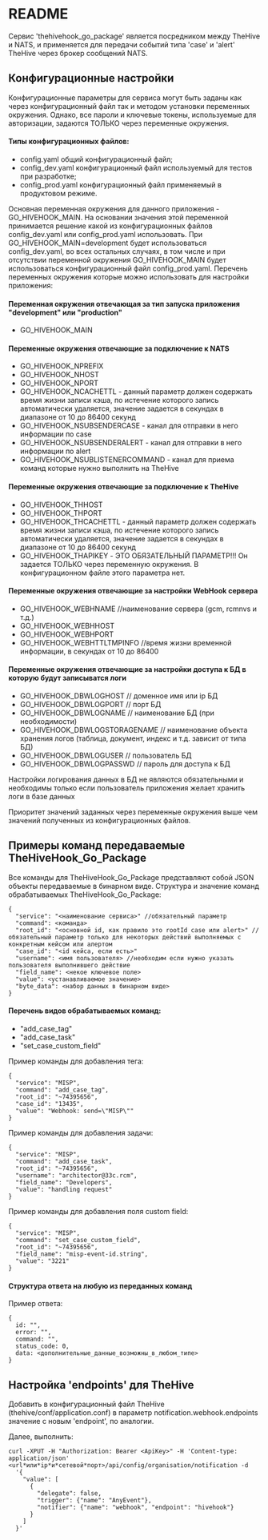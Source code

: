 # README

Сервис 'thehivehook_go_package' является посредником между TheHive и NATS, и применяется для передачи событий типа 'case' и 'alert' TheHive через брокер сообщений NATS.

## Конфигурационные настройки

Конфигурационные параметры для сервиса могут быть заданы как через конфигурационный файл так и методом установки переменных окружения. Однако, все пароли и ключевые токены, используемые для авторизации, задаются ТОЛЬКО через переменные окружения.

#### Типы конфигурационных файлов:

- config.yaml общий конфигурационный файл;
- config_dev.yaml конфигурационный файл используемый для тестов при разработке;
- config_prod.yaml конфигурационный файл применяемый в продуктовом режиме.

Основная переменная окружения для данного приложения - GO_HIVEHOOK_MAIN. На основании значения этой переменной принимается решение какой из конфигурационных файлов config_dev.yaml или config_prod.yaml использовать. При GO_HIVEHOOK_MAIN=development будет использоваться config_dev.yaml, во всех остальных случаях, в том числе и при отсутствии переменной окружения GO_HIVEHOOK_MAIN будет использоваться конфигурационный файл config_prod.yaml. Перечень переменных окружения которые можно использовать для настройки приложения:

#### Переменная окружения отвечающая за тип запуска приложения "development" или "production"

- GO_HIVEHOOK_MAIN

#### Переменные окружения отвечающие за подключение к NATS

- GO_HIVEHOOK_NPREFIX
- GO_HIVEHOOK_NHOST
- GO_HIVEHOOK_NPORT
- GO_HIVEHOOK_NCACHETTL - данный параметр должен содержать время жизни записи
  кэша, по истечение которого запись автоматически удаляется, значение задается
  в секундах в диапазоне от 10 до 86400 секунд
- GO_HIVEHOOK_NSUBSENDERCASE - канал для отправки в него информации по case
- GO_HIVEHOOK_NSUBSENDERALERT - канал для отправки в него информации по alert
- GO_HIVEHOOK_NSUBLISTENERCOMMAND - канал для приема команд которые нужно выполнить на TheHive

#### Переменные окружения отвечающие за подключение к TheHive

- GO_HIVEHOOK_THHOST
- GO_HIVEHOOK_THPORT
- GO_HIVEHOOK_THCACHETTL - данный параметр должен содержать время жизни записи
  кэша, по истечение которого запись автоматически удаляется, значение задается
  в секундах в диапазоне от 10 до 86400 секунд
- GO_HIVEHOOK_THAPIKEY - ЭТО ОБЯЗАТЕЛЬНЫЙ ПАРАМЕТР!!!
  Он задается ТОЛЬКО через переменную окружения. В конфигурационном
  файле этого параметра нет.

#### Переменные окружения отвечающие за настройки WebHook сервера

- GO_HIVEHOOK_WEBHNAME //наименование сервера (gcm, rcmnvs и т.д.)
- GO_HIVEHOOK_WEBHHOST
- GO_HIVEHOOK_WEBHPORT
- GO_HIVEHOOK_WEBHTTLTMPINFO //время жизни временной информации, в секундах от 10 до 86400

#### Переменные окружения отвечающие за настройки доступа к БД в которую будут записыватся логи

- GO_HIVEHOOK_DBWLOGHOST // доменное имя или ip БД
- GO_HIVEHOOK_DBWLOGPORT // порт БД
- GO_HIVEHOOK_DBWLOGNAME // наименование БД (при необходимости)
- GO_HIVEHOOK_DBWLOGSTORAGENAME // наименование объекта хранения логов (таблица, документ, индекс и т.д. зависит от типа БД)
- GO_HIVEHOOK_DBWLOGUSER // пользователь БД
- GO_HIVEHOOK_DBWLOGPASSWD // пароль для доступа к БД

Настройки логирования данных в БД не являются обязательными и необходимы только если пользователь приложения желает хранить логи в базе данных

Приоритет значений заданных через переменные окружения выше чем значений полученных из конфигурационных файлов.

## Примеры команд передаваемые TheHiveHook_Go_Package

Все команды для TheHiveHook_Go_Package представляют собой JSON объекты передаваемые
в бинарном виде. Структура и значение команд обрабатываемых TheHiveHook_Go_Package:

```
{
  "service": "<наименование сервиса>" //обязательный параметр
  "command": <команда>
  "root_id": "<основной id, как правило это rootId case или alert>" //обязательный параметр только для некоторых действий выполняемых с конкретным кейсом или алертом
  "case_id": "<id кейса, если есть>"
  "username": <имя пользователя> //необходим если нужно указать пользователя выполнившего действие
  "field_name": <некое ключевое поле>
  "value": <устанавливаемое значение>
  "byte_data": <набор данных в бинарном виде>
}
```

#### Перечень видов обрабатываемых команд:

- "add_case_tag"
- "add_case_task"
- "set_case_custom_field"

Пример команды для добавления тега:

```
{
  "service": "MISP",
  "command": "add_case_tag",
  "root_id": "~74395656",
  "case_id": "13435",
  "value": "Webhook: send=\"MISP\""
}
```

Пример команды для добавления задачи:

```
{
  "service": "MISP",
  "command": "add_case_task",
  "root_id": "~74395656",
  "username": "architector@33c.rcm",
  "field_name": "Developers",
  "value": "handling request"
}
```

Пример команды для добавления поля custom field:

```
{
  "service": "MISP",
  "command": "set_case_custom_field",
  "root_id": "~74395656",
  "field_name": "misp-event-id.string",
  "value": "3221"
}
```

#### Структура ответа на любую из переданных команд

Пример ответа:

```
{
  id: "",
  error: "",
  command: "",
  status_code: 0,
  data: <дополнительные_данные_возможны_в_любом_типе>
}
```

## Настройка 'endpoints' для TheHive

Добавить в конфигурационный файл TheHive (thehive/conf/application.conf) в параметр
notification.webhook.endpoints значение с новым 'endpoint', по аналогии.

Далее, выполнить:

```
curl -XPUT -H "Authorization: Bearer <ApiKey>" -H 'Content-type: application/json' <url*или*ip*и*сетевой*порт>/api/config/organisation/notification -d
  '{
    "value": [
      {
        "delegate": false,
        "trigger": {"name": "AnyEvent"},
        "notifier": {"name": "webhook", "endpoint": "hivehook"}
      }
    ]
  }'
```
